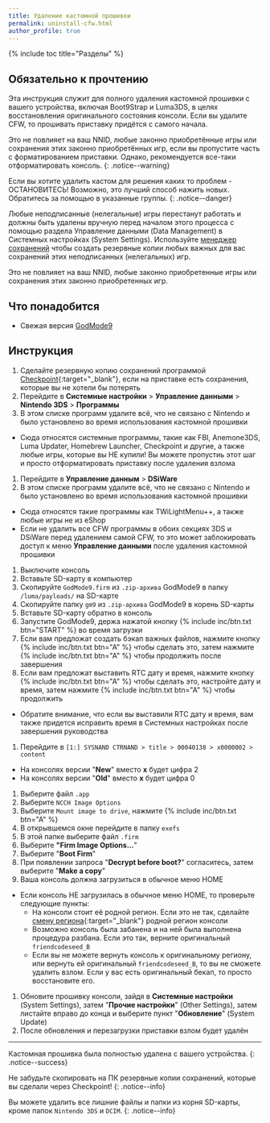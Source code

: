```yaml
---
title: Удаление кастомной прошивки
permalink: uninstall-cfw.html
author_profile: true
---
```

{% include toc title="Разделы" %}

## Обязательно к прочтению

Эта инструкция служит для полного удаления кастомной прошивки с вашего устройства, включая Boot9Strap и Luma3DS, в целях восстановления оригинального состояния консоли. Если вы удалите CFW, то прошивать приставку придётся с самого начала.

Это не повлияет на ваш NNID, любые законно приобретённые игры или сохранения этих законно приобретённых игр, если вы пропустите часть с форматированием приставки. Однако, рекомендуется все-таки отформатировать консоль. 
{: .notice--warning}

Если вы хотите удалить кастом для решения каких то проблем - ОСТАНОВИТЕСЬ! Возможно, это лучший способ нажить новых. Обратитесь за помощью в указанные группы. 
{: .notice--danger}

Любые неподписанные (нелегальные) игры перестанут работать и должны быть удалены вручную перед началом этого процесса с помощью раздела Управление данными (Data Management) в Системных настройках (System Settings). Используйте [менеджер сохранений](https://github.com/FlagBrew/Checkpoint/releases/latest) чтобы создать резервные копии любых важных для вас сохранений этих неподписанных (нелегальных) игр.

Это не повлияет на ваш NNID, любые законно приобретенные игры или сохранения этих законно приобретенных игр.

## Что понадобится

* Свежая версия [GodMode9](https://github.com/d0k3/GodMode9/releases/latest)

## Инструкция

1. Сделайте резервную копию сохранений программой [Checkpoint](https://github.com/FlagBrew/Checkpoint/releases/latest){:target="_blank"}, если на приставке есть сохранения, которые вы не хотели бы потерять
1. Перейдите в **Системные настройки** > **Управление данными** > **Nintendo 3DS** > **Программы**
1. В этом списке программ удалите всё, что не связано с Nintendo и было установлено во время использования кастомной прошивки
  + Сюда относятся системные программы, такие как FBI, Anemone3DS, Luma Updater, Homebrew Launcher, Checkpoint и другие, а также любые игры, которые вы НЕ купили! Вы можете пропустиь этот шаг и просто отформатировать приставку после удаления взлома
1. Перейдите в **Управление данным** > **DSiWare**
1. В этом списке программ удалите всё, что не связано с Nintendo и было установлено во время использования кастомной прошивки
  + Сюда относятся такие программы как TWiLightMenu++, а также любые игры не из eShop
  + Если не удалить все CFW программы в обоих секциях 3DS и DSiWare перед удалением самой CFW, то это может заблокировать доступ к меню **Управление данными** после удаления кастомной прошивки
1. Выключите консоль
1. Вставьте SD-карту в компьютер
1. Скопируйте `GodMode9.firm` из `.zip-архива` GodMode9 в папку `/luma/payloads/` на SD-карте
1. Скопируйте папку `gm9` из `.zip-архива` GodMode9 в корень SD-карты
1. Вставьте SD-карту обратно в консоль
1. Запустите GodMode9, держа нажатой кнопку {% include inc/btn.txt btn="START" %} во время загрузки
1. Если вам предложат создать бэкап важных файлов, нажмите кнопку {% include inc/btn.txt btn="A" %} чтобы сделать это, затем нажмите {% include inc/btn.txt btn="A" %} чтобы продолжить после завершения
1. Если вам предложат выставить RTC дату и время, нажмите кнопку {% include inc/btn.txt btn="A" %} чтобы сделать это, настройте дату и время, затем нажмите {% include inc/btn.txt btn="A" %} чтобы продолжить
  + Обратите внимание, что если вы выставили RTC дату и время, вам также придется исправить время в Системных настройках после завершения руководства
1. Перейдите в `[1:] SYSNAND CTRNAND > title > 00040138 > x0000002 > content`
  + На консолях версии "**New**" вместо **x** будет цифра 2
  + На консолях версии "**Old**" вместо **x** будет цифра 0
1. Выберите файл `.app`
1. Выберите `NCCH Image Options`
1. Выберите `Mount image to drive`, нажмите {% include inc/btn.txt btn="A" %}
1. В открывшемся окне перейдите в папку `exefs`
1. В этой папке выберите файл `.firm`
1. Выберите **"Firm Image Options...**"
1. Выберите "**Boot Firm**"
1. При появлении запроса "**Decrypt before boot?**" согласитесь, затем выберите "**Make a copy**"
1. Ваша консоль должна загрузиться в обычное меню HOME
  * Если консоль НЕ загрузилась в обычное меню HOME, то проверьте следующие пункты: 
    * На консоли стоит её родной регион. Если это не так, сделайте [смену региона](region-changing){:target="_blank"} родной регион консоли
    * Возможно консоль была забанена и на ней была выполнена процедура разбана. Если это так, верните оригинальный `friendcodeseed_B`
    * Если вы не можете вернуть консоль к оригинальному региону, или вернуть ей оригинальный `friendcodeseed_B`, то вы не сможете удалить взлом. Если у вас есть оригинальный бекап, то просто восстановите его. 
1. Обновите прошивку консоли, зайдя в **Системные настройки** (System Settings), затем "**Прочие настройки**" (Other Settings), затем листайте вправо до конца и выберите пункт "**Обновление**" (System Update)
1. После обновления и перезагрузки приставки взлом будет удалён

___

Кастомная прошивка была полностью удалена с вашего устройства.
{: .notice--success}

Не забудьте скопировать на ПК резервные копии сохранений, которые вы сделали через Checkpoint!
{: .notice--info}

Вы можете удалить все лишние файлы и папки из корня SD-карты, кроме папок `Nintendo 3DS` и `DCIM`.
{: .notice--info}
